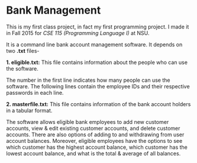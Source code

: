 # Bank Management 
This is my first class project, in fact my first programming project. I made it in Fall 2015 for *CSE 115 (Programming Language I)* at NSU.

It is a command line bank account management software. It depends on two **.txt** files-

**1. eligible.txt:** This file contains information about the people who can use the software. 

   The number in the first line indicates how many people can use the software. The following lines contain the employee IDs and their
   respective passwords in each line.

**2. masterfile.txt:** This file contains information of the bank account holders in a tabular format.

The software allows eligible bank employees to add new customer accounts, view & edit existing customer accounts, and delete customer accounts. There are also options of adding to and withdrawing from user account balances. Moreover, eligible employees have the options to see which customer has the highest account balance, which customer has the lowest account balance, and what is the total & average of all balances.
